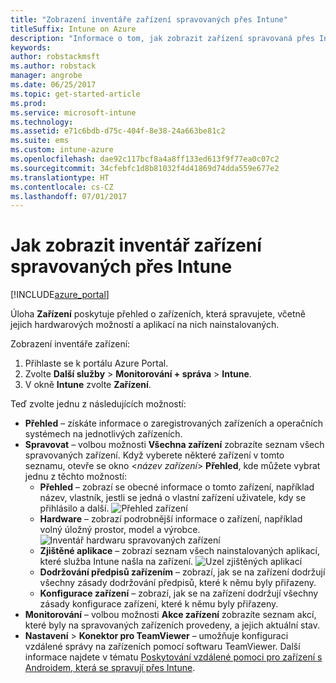 ```yaml
---
title: "Zobrazení inventáře zařízení spravovaných přes Intune"
titleSuffix: Intune on Azure
description: "Informace o tom, jak zobrazit zařízení spravovaná přes Intune a zjistit jejich hardware a nainstalované aplikace"
keywords: 
author: robstackmsft
ms.author: robstack
manager: angrobe
ms.date: 06/25/2017
ms.topic: get-started-article
ms.prod: 
ms.service: microsoft-intune
ms.technology: 
ms.assetid: e71c6bdb-d75c-404f-8e38-24a663be81c2
ms.suite: ems
ms.custom: intune-azure
ms.openlocfilehash: dae92c117bcf8a4a8ff133ed613f9f77ea0c07c2
ms.sourcegitcommit: 34cfebfc1d8b81032f4d41869d74dda559e677e2
ms.translationtype: HT
ms.contentlocale: cs-CZ
ms.lasthandoff: 07/01/2017
---
```

# <a name="how-to-view-intune-device-inventory"></a>Jak zobrazit inventář zařízení spravovaných přes Intune


[!INCLUDE[azure_portal](./includes/azure_portal.md)]

Úloha **Zařízení** poskytuje přehled o zařízeních, která spravujete, včetně jejich hardwarových možností a aplikací na nich nainstalovaných. 

Zobrazení inventáře zařízení:

1. Přihlaste se k portálu Azure Portal.
2. Zvolte **Další služby** > **Monitorování + správa** > **Intune**.
3. V okně **Intune** zvolte **Zařízení**.

Teď zvolte jednu z následujících možností:

- **Přehled** – získáte informace o zaregistrovaných zařízeních a operačních systémech na jednotlivých zařízeních.
- **Spravovat** – volbou možnosti **Všechna zařízení** zobrazíte seznam všech spravovaných zařízení.
    Když vyberete některé zařízení v tomto seznamu, otevře se okno <*název zařízení*> **Přehled**, kde můžete vybrat jednu z těchto možností:
    - **Přehled** – zobrazí se obecné informace o tomto zařízení, například název, vlastník, jestli se jedná o vlastní zařízení uživatele, kdy se přihlásilo a další.
    ![Přehled zařízení](./media/device-overview.png)
    - **Hardware** – zobrazí podrobnější informace o zařízení, například volný úložný prostor, model a výrobce.
    ![Inventář hardwaru spravovaných zařízení](./media/hardware-inventory.png)
    - **Zjištěné aplikace** – zobrazí seznam všech nainstalovaných aplikací, které služba Intune našla na zařízení.
    ![Uzel zjištěných aplikací](./media/detected-applications.png)
    - **Dodržování předpisů zařízením** – zobrazí, jak se na zařízení dodržují všechny zásady dodržování předpisů, které k němu byly přiřazeny.
    - **Konfigurace zařízení** – zobrazí, jak se na zařízení dodržují všechny zásady konfigurace zařízení, které k němu byly přiřazeny.
- **Monitorování** – volbou možnosti **Akce zařízení** zobrazíte seznam akcí, které byly na spravovaných zařízeních provedeny, a jejich aktuální stav.
- **Nastavení** > **Konektor pro TeamViewer**  – umožňuje konfiguraci vzdálené správy na zařízeních pomocí softwaru TeamViewer. Další informace najdete v tématu [Poskytování vzdálené pomoci pro zařízení s Androidem, která se spravují přes Intune](/intune/device-profile-android-teamviewer).


